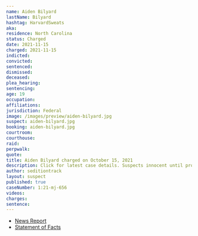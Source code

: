 ```yaml
---
name: Aiden Bilyard
lastName: Bilyard
hashtag: HarvardSweats
aka:
residence: North Carolina
status: Charged
date: 2021-11-15
charged: 2021-11-15
indicted:
convicted:
sentenced:
dismissed:
deceased:
plea_hearing:
sentencing:
age: 19
occupation:
affiliations:
jurisdiction: Federal
image: /images/preview/aiden-bilyard.jpg
suspect: aiden-bilyard.jpg
booking: aiden-bilyard.jpg
courtroom:
courthouse:
raid:
perpwalk:
quote:
title: Aiden Bilyard charged on October 15, 2021
description: Click for latest case details. Suspects innocent until proven guilty.
author: seditiontrack
layout: suspect
published: true
caseNumber: 1:21-mj-656
videos:
charges:
sentence:
---
```

- [News Report](https://www.huffpost.com/entry/aiden-bilyard-capitol-riot-air-force_n_619d3479e4b044a1cc0dc38c)
- [Statement of Facts](https://www.justice.gov/usao-dc/case-multi-defendant/file/1459026/download)

